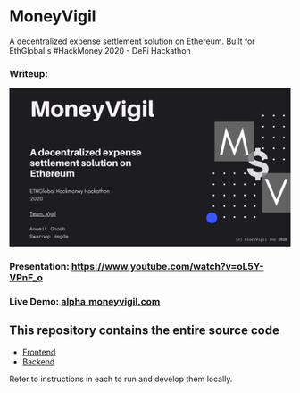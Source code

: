 # MoneyVigil

A decentralized expense settlement solution on Ethereum. Built for EthGlobal's #HackMoney 2020 - DeFi Hackathon

### Writeup:
[![Preview](/static/MoneyVigil.jpeg)](https://drive.google.com/file/d/19VOqNyRyXtyqs5qlNEfQEwYPePiaXsY4/view)

### Presentation: https://www.youtube.com/watch?v=oL5Y-VPnF_o

### Live Demo: [alpha.moneyvigil.com](https://alpha.moneyvigil.com)

## This repository contains the entire source code

* [Frontend](./frontend)
* [Backend](./backend)

Refer to instructions in each to run and develop them locally.
